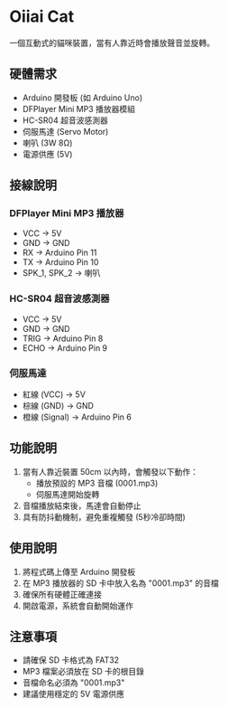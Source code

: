 # Oiiai Cat

一個互動式的貓咪裝置，當有人靠近時會播放聲音並旋轉。

## 硬體需求

- Arduino 開發板 (如 Arduino Uno)
- DFPlayer Mini MP3 播放器模組
- HC-SR04 超音波感測器
- 伺服馬達 (Servo Motor)
- 喇叭 (3W 8Ω)
- 電源供應 (5V)

## 接線說明

### DFPlayer Mini MP3 播放器
- VCC -> 5V
- GND -> GND
- RX -> Arduino Pin 11
- TX -> Arduino Pin 10
- SPK_1, SPK_2 -> 喇叭

### HC-SR04 超音波感測器
- VCC -> 5V
- GND -> GND
- TRIG -> Arduino Pin 8
- ECHO -> Arduino Pin 9

### 伺服馬達
- 紅線 (VCC) -> 5V
- 棕線 (GND) -> GND
- 橙線 (Signal) -> Arduino Pin 6

## 功能說明

1. 當有人靠近裝置 50cm 以內時，會觸發以下動作：
   - 播放預設的 MP3 音檔 (0001.mp3)
   - 伺服馬達開始旋轉
2. 音檔播放結束後，馬達會自動停止
3. 具有防抖動機制，避免重複觸發 (5秒冷卻時間)

## 使用說明

1. 將程式碼上傳至 Arduino 開發板
2. 在 MP3 播放器的 SD 卡中放入名為 "0001.mp3" 的音檔
3. 確保所有硬體正確連接
4. 開啟電源，系統會自動開始運作

## 注意事項

- 請確保 SD 卡格式為 FAT32
- MP3 檔案必須放在 SD 卡的根目錄
- 音檔命名必須為 "0001.mp3"
- 建議使用穩定的 5V 電源供應